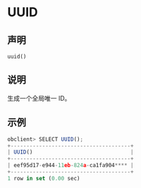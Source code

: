 UUID
=========================



声明
-----------------------

```unknow
uuid()
```



说明
-----------------------

生成一个全局唯一 ID。

示例
-----------------------

```javascript
obclient> SELECT UUID();
+--------------------------------------+
| UUID()                               |
+--------------------------------------+
| eef95d17-e944-11eb-824a-ca1fa904**** |
+--------------------------------------+
1 row in set (0.00 sec)
```
